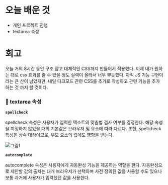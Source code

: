 # 오늘 배운 것 

* 개인 프로젝트 진행
* textarea 속성

# 회고

오늘 거의 8시간 동안 구조 잡고 대체적인 CSS까지 만들어서 적용했다. 이제 내가 원하는 대로 css 효과를 줄 수 있을 정도 실력이 올라서 너무 뿌듯했다. 
아직 JS 기능 구현이라는 큰 산이 남았지만, 내일 다크모드 관련 CSS를 추가로 작성하고 관련 기능을 추가하는 것 까지 할 것이다.

<h3>📌 textarea 속성</h3>

<b>`spellcheck`</b>

spellcheck 속성은 사용자가 입력한 텍스트의 맞춤법 검사 여부를 결정한다. 해당 속성을 지정하지 않았을 때의 기본값은 브라우저 및 요소에 따라 다르다.
또한, spellcheck 특성은 상속 대상이므로, 부모 요소의 값에도 영향을 받는다.

![그림1](https://user-images.githubusercontent.com/56878724/135622726-f1bfbae9-9b87-4c24-9caa-87f7b9ba5619.png)

<b>`autocomplete`</b>

autocomplete 속성은 사용자에게 자동완성 기능을 제공하는 역할을 한다. 자동완성으로 제안할 값의 출처는 대개 브라우저가 선택하며 사전 정의된 값을 사용할 수도 있으나 보통 과거에 사용자가 입력했던 값을 사용한다.
